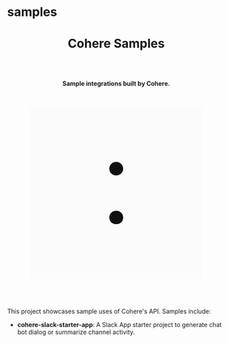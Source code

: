 # samples

<h1 align="center">Cohere Samples</h1>

<br>
<br>

<p align="center">
  <b>Sample integrations built by Cohere.</b><br>
</p>

<br>

<p align="center">
  <img src="cohere-logo.png">
</p>

<br>
<br>

This project showcases sample uses of Cohere's API. Samples include:

- **cohere-slack-starter-app**: A Slack App starter project to generate chat bot dialog or summarize channel activity.
